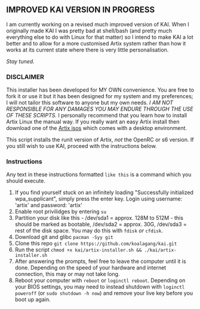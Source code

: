 ## IMPROVED KAI VERSION IN PROGRESS
I am currently working on a revised much improved version of KAI. When I originally made KAI I was pretty bad at shell/bash (and pretty much everything else to do with Linux for that matter) so I intend to make KAI a lot better and to allow for a more customised Artix system rather than how it works at its current state where there is very little personalisation.

*Stay tuned.*

### DISCLAIMER

This installer has been developed for MY OWN convenience. You are free to fork it or use it but it has been designed for my system and my preferences; I will not tailor this software to anyone but my own needs. *I AM NOT RESPONSIBLE FOR ANY DAMAGES YOU MAY ENDURE THROUGH THE USE OF THESE SCRIPTS.* I personally recommend that you learn how to install Artix Linux the manual way. If you really want an easy Artix install then download one of the [Artix isos](https://artixlinux.org/download.php) which comes with a desktop environment.

This script installs the runit version of Artix, *not* the OpenRC or s6 version.
If you still wish to use KAI, proceed with the instructions below.

### Instructions
Any text in these instructions formatted `like this` is a command which you should execute.

1. If you find yourself stuck on an infinitely loading "Successfully initialized wpa_supplicant", simply press the enter key. Login using username: 'artix' and password: 'artix'
2. Enable root privilidges by entering `su`
3. Partition your disk like this - /dev/sda1 = approx. 128M to 512M - this should be marked as bootable, /dev/sda2 = approx. 30G, /dev/sda3 = rest of the disk space. You may do this with `fdisk` *or* `cfdisk`.
4. Download git and glibc `pacman -Syy git`
5. Clone this repo `git clone https://github.com/koalagang/kai.git`
6. Run the script `chmod +x kai/artix-installer.sh && ./kai/artix-installer.sh`
7. After answering the prompts, feel free to leave the computer until it is done. Depending on the speed of your hardware and internet connection, this may or may not take long.
8. Reboot your computer with `reboot` or `loginctl reboot`. Depending on your BIOS settings, you may need to instead shutdown with `loginctl poweroff` (or `sudo shutdown -h now`) and remove your live key before you boot up again.
